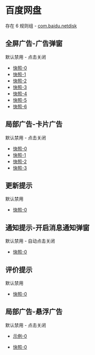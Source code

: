 # 百度网盘

存在 6 规则组 - [com.baidu.netdisk](/src/apps/com.baidu.netdisk.ts)

## 全屏广告-广告弹窗

默认禁用 - 点击关闭

- [快照-0](https://i.gkd.li/i/12642505)
- [快照-1](https://i.gkd.li/i/12783106)
- [快照-2](https://i.gkd.li/i/12923937)
- [快照-3](https://i.gkd.li/i/13806852)
- [快照-4](https://i.gkd.li/i/14730106)
- [快照-5](https://i.gkd.li/i/14822799)
- [快照-6](https://i.gkd.li/i/12648987)

## 局部广告-卡片广告

默认禁用 - 点击关闭

- [快照-0](https://i.gkd.li/i/12706544)
- [快照-1](https://i.gkd.li/i/12706544)
- [快照-2](https://i.gkd.li/i/12706549)
- [快照-3](https://i.gkd.li/i/12924036)

## 更新提示

默认禁用

- [快照-0](https://i.gkd.li/i/12863984)

## 通知提示-开启消息通知弹窗

默认禁用 - 自动点击关闭

- [快照-0](https://i.gkd.li/i/12923936)

## 评价提示

默认禁用

- [快照-0](https://i.gkd.li/i/14317054)

## 局部广告-悬浮广告

默认禁用 - 点击关闭

- [示例-0](https://m.gkd.li/57941037/470eec82-ed99-4f50-beba-2587e525cfdf)

- [快照-0](https://i.gkd.li/i/14278618)
